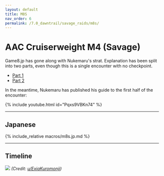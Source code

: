```yaml
---
layout: default
title: M8S
nav_order: 6
permalink: /7.0_dawntrail/savage_raids/m8s/
---
```


# AAC Cruiserweight M4 (Savage)

Game8.jp has gone along with Nukemaru's strat. Explanation has been split into two
parts, even though this is a single encounter with no checkpoint.

- [Part 1](https://game8.jp/ff14/681843)
- [Part 2](https://game8.jp/ff14/681846)

In the meantime, Nukemaru has published his guide to the first half of the encounter:

{% include youtube.html id="Pqxs9VBKn74" %}

---

## Japanese

{% include_relative macros/m8s.jp.md %}

---

## Timeline

![](https://lh3.googleusercontent.com/pw/AP1GczPTjyeP9Ef5LVcMUp_XufrE5V-6durmYTTvUlUN9Vkv_x86sYnZ2-iBwHY4wfeLFlZpRlcGHvyMoHxL58ovKqO6sj-R91yBfTFIu44-NdAvHStP4fd6jLP8xaCmwiHvcfikx8OqAVXyLDSLeACilAc1=w1597-h911-s-no-gm?authuser=0)
*(Credit: [u/ExiaKuromonji](https://www.reddit.com/r/ffxiv/comments/1jrkbbt/spoiler_72_m8s_timeline/))*

<script data-goatcounter="https://xivjpraids.goatcounter.com/count"
        async src="//gc.zgo.at/count.js"></script>
